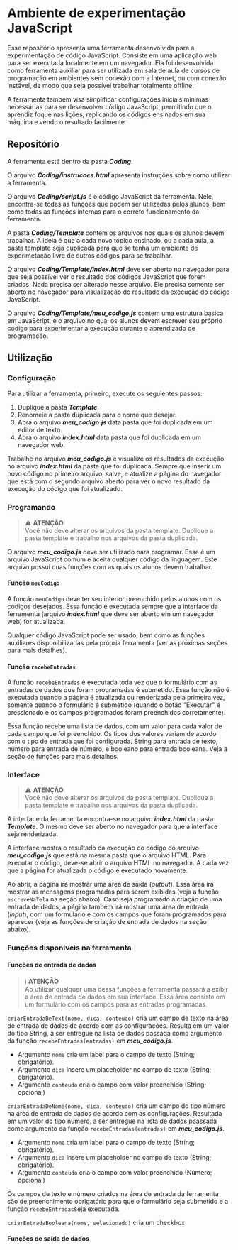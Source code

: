 # Ambiente de experimentação JavaScript

Esse repositório apresenta uma ferramenta desenvolvida para a experimentação de código JavaScript. Consiste em uma aplicação web para ser executada localmente em um navegador. Ela foi desenvolvida como ferramenta auxiliar para ser utilizada em sala de aula de cursos de programação em ambientes sem conexão com a Internet, ou com conexão instável, de modo que seja possível trabalhar totalmente offline.

A ferramenta também visa simplificar configurações iniciais mínimas necessárias para se desenvolver código JavaScript, permitindo que o aprendiz foque nas lições, replicando os códigos ensinados em sua máquina e vendo o resultado facilmente.

## Repositório

A ferramenta está dentro da pasta _**Coding**_.

O arquivo _**Coding/instrucoes.html**_ apresenta instruções sobre como utilizar a ferramenta.

O arquivo _**Coding/script.js**_ é o código JavaScript da ferramenta. Nele, encontra-se todas as funções que podem ser utilizadas pelos alunos, bem como todas as funções internas para o correto funcionamento da ferramenta.

A pasta _**Coding/Template**_ contem os arquivos nos quais os alunos devem trabalhar. A ideia é que a cada novo tópico ensinado, ou a cada aula, a pasta template seja duplicada para que se tenha um ambiente de experimetação livre de outros códigos para se trabalhar.

O arquivo _**Coding/Template/index.html**_ deve ser aberto no navegador para que seja possível ver o resultado dos códigos JavaScript que forem criados. Nada precisa ser alterado nesse arquivo. Ele precisa somente ser aberto no navegador para visualização do resultado da execução do código JavaScript.

O arquivo _**Coding/Template/meu\_codigo.js**_ contem uma estrutura básica em JavaScript, é o arquivo no qual os alunos devem escrever seu próprio código para experimentar a execução durante o aprendizado de programação.

## Utilização

### Configuração

Para utilizar a ferramenta, primeiro, execute os seguientes passos:

1. Duplique a pasta _**Template**_.
2. Renomeie a pasta duplicada para o nome que desejar.
3. Abra o arquivo _**meu_codigo.js**_ data pasta que foi duplicada em um editor de texto.
4. Abra o arquivo _**index.html**_ data pasta que foi duplicada em um navegador web.

Trabalhe no arquivo _**meu_codigo.js**_ e visualize os resultados da execução no arquivo _**index.html**_ da pasta que foi duplicada. Sempre que inserir um novo código no primeiro arquivo, salve, e atualize a página do navegador que está com o segundo arquivo aberto para ver o novo resultado da execução do código que foi atualizado.

### Programando

> :warning: **ATENÇÃO**<br/>
> Você não deve alterar os arquivos da pasta template. Duplique a pasta template e trabalho nos arquivos da pasta duplicada.

O arquivo _**meu_codigo.js**_ deve ser utilizado para programar. Esse é um arquivo JavaScript comum e aceita qualquer código da linguagem. Este arquivo possui duas funções com as quais os alunos devem trabalhar.

#### Função `meuCodigo`

A função `meuCodigo` deve ter seu interior preenchido pelos alunos com os códigos desejados. Essa função é executada sempre que a interface da ferramenta (arquivo _**index.html**_ que deve ser aberto em um navegador web) for atualizada. 

Qualquer código JavaScript pode ser usado, bem como as funções auxiliares disponibilizadas pela própria ferramenta (ver as próximas seções para mais detalhes).

#### Função `recebeEntradas`

A função `recebeEntradas` é executada toda vez que o formulário com as entradas de dados que foram programadas é submetido. Essa função não é executada quando a página é atualizada ou renderizada pela primeira vez, somente quando o formulário é submetido (quando o botão "Executar" é pressionado e os campos programados foram preenchidos corretamente). 

Essa função recebe uma lista de dados, com um valor para cada valor de cada campo que foi preenchido. Os tipos dos valores variam de acordo com o tipo de entrada que foi configurada. String para entrada de texto, número para entrada de número, e booleano para entrada booleana. Veja a seção de funções para mais detalhes. 

### Interface

> :warning: **ATENÇÃO**<br/>
> Você não deve alterar os arquivos da pasta template. Duplique a pasta template e trabalho nos arquivos da pasta duplicada.

A interface da ferramenta encontra-se no arquivo _**index.html**_ da pasta _**Template**_. O mesmo deve ser aberto no navegador para que a interface seja renderizada. 

A interface mostra o resultado da execução do código do arquivo _**meu_codigo.js**_ que está na mesma pasta que o arquivo HTML. Para executar o código, deve-se abrir o arquivo HTML no navegador. A cada vez que a página for atualizada o código é executado novamente. 

Ao abrir, a página irá mostrar uma área de saída (_output_). Essa área irá mostrar as mensagens programadas para serem exibidas (veja a função `escreveNaTela` na seção abaixo). Caso seja programado a criação de uma entrada de dados, a página também irá mostrar uma área de entrada (_input_), com um formulário e com os campos que foram programados para aparecer (veja as funções de criação de entrada de dados na seção abaixo). 

### Funções disponíveis na ferramenta

#### Funções de entrada de dados

> :information_source: **ATENÇÃO**<br/>
> Ao utilizar qualquer uma dessa funções a ferramenta passará a exibir a área de entrada de dados em sua interface. Essa área consiste em um formulário com os campos para as entradas programadas.

`criarEntradaDeText(nome, dica, conteudo)` cria um campo de texto na área de entrada de dados de acordo com as configurações. Resulta em um valor do tipo String, a ser entregue na lista de dados passada como argumento da função `recebeEntradas(entradas)` em _**meu_codigo.js**_. 
- Argumento `nome` cria um label para o campo de texto (String; obrigatório). 
- Argumento `dica` insere um placeholder no campo de texto (String; obrigatório).
- Argumento `conteudo` cria o campo com valor preenchido (String; opcional)

`criarEntradaDeNome(nome, dica, conteudo)` cria um campo do tipo número na área de entrada de dados de acordo com as configurações. Resultada em um valor do tipo número, a ser entregue na lista de dados paassada como argumento da função `recebeEntradas(entradas)` em _**meu_codigo.js**_.
- Argumento `nome` cria um label para o campo de texto (String; obrigatório). 
- Argumento `dica` insere um placeholder no campo de texto (String; obrigatório).
- Argumento `conteudo` cria o campo com valor preenchido (Número; opcional)

Os campos de texto e número criados na área de entrada da ferramenta são de preenchimento obrigatório para que o formulário seja submetido e a função `recebeEntradas`seja executada.

`criarEntradaBooleana(nome, selecionado)` cria um checkbox

#### Funções de saída de dados
 


